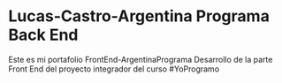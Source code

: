 # Lucas-Castro-Argentina Programa Back End 
Este es mi portafolio 
FrontEnd-ArgentinaPrograma
Desarrollo de la parte Front End del proyecto integrador del curso
 #YoProgramo

